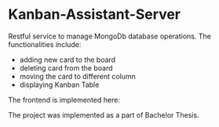 # Kanban-Assistant-Server
Restful service to manage MongoDb database operations.
The functionalities include:

- adding new card to the board
- deleting card from the board
- moving the card to different column
- displaying Kanban Table

The frontend is implemented here:

The project was implemented as a part of Bachelor Thesis.
